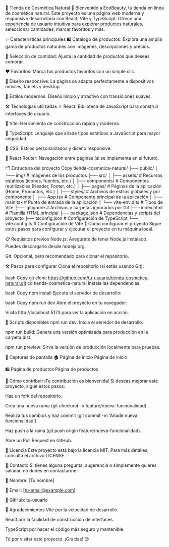 🌿 Tienda de Cosmética Natural 🌿
Bienvenido a EcoBeauty, tu tienda en línea de cosmética natural. Este proyecto es una página web moderna y responsive desarrollada con React, Vite y TypeScript. Ofrece una experiencia de usuario intuitiva para explorar productos naturales, seleccionar cantidades, marcar favoritos y más.

✨ Características principales
🛍️ Catálogo de productos: Explora una amplia gama de productos naturales con imágenes, descripciones y precios.

🔢 Selección de cantidad: Ajusta la cantidad de productos que deseas comprar.

❤️ Favoritos: Marca tus productos favoritos con un simple clic.

📱 Diseño responsive: La página se adapta perfectamente a dispositivos móviles, tablets y desktop.

🎨 Estilos modernos: Diseño limpio y atractivo con transiciones suaves.

🛠️ Tecnologías utilizadas
⚛️ React: Biblioteca de JavaScript para construir interfaces de usuario.

🚀 Vite: Herramienta de construcción rápida y moderna.

📘 TypeScript: Lenguaje que añade tipos estáticos a JavaScript para mayor seguridad.

🎨 CSS: Estilos personalizados y diseño responsive.

🔗 React Router: Navegación entre páginas (si se implementa en el futuro).

🗂️ Estructura del proyecto
Copy
tienda-cosmetica-natural/
├── public/
│   └── img/                  # Imágenes de los productos
├── src/
│   ├── assets/               # Recursos estáticos (iconos, fuentes, etc.)
│   ├── components/           # Componentes reutilizables (Header, Footer, etc.)
│   ├── pages/                # Páginas de la aplicación (Home, Productos, etc.)
│   ├── styles/               # Archivos de estilos globales y por componente
│   ├── App.tsx               # Componente principal de la aplicación
│   ├── main.tsx              # Punto de entrada de la aplicación
│   └── vite-env.d.ts         # Tipos de Vite
├── .gitignore                # Archivos y carpetas ignorados por Git
├── index.html                # Plantilla HTML principal
├── package.json              # Dependencias y scripts del proyecto
├── tsconfig.json             # Configuración de TypeScript
└── vite.config.ts            # Configuración de Vite
🚀 Cómo configurar el proyecto
Sigue estos pasos para configurar y ejecutar el proyecto en tu máquina local.

📋 Requisitos previos
Node.js: Asegúrate de tener Node.js instalado. Puedes descargarlo desde nodejs.org.

Git: Opcional, pero recomendado para clonar el repositorio.

🛠️ Pasos para configurar
Clona el repositorio (si estás usando Git):

bash
Copy
git clone https://github.com/tu-usuario/tienda-cosmetica-natural.git
cd tienda-cosmetica-natural
Instala las dependencias:

bash
Copy
npm install
Ejecuta el servidor de desarrollo:

bash
Copy
npm run dev
Abre el proyecto en tu navegador:

Visita http://localhost:5173 para ver la aplicación en acción.

📜 Scripts disponibles
npm run dev: Inicia el servidor de desarrollo.

npm run build: Genera una versión optimizada para producción en la carpeta dist.

npm run preview: Sirve la versión de producción localmente para pruebas.

🌟 Capturas de pantalla
🏠 Página de inicio
Página de inicio

🛍️ Página de productos
Página de productos

🤝 Cómo contribuir
¡Tu contribución es bienvenida! Si deseas mejorar este proyecto, sigue estos pasos:

Haz un fork del repositorio.

Crea una nueva rama (git checkout -b feature/nueva-funcionalidad).

Realiza tus cambios y haz commit (git commit -m 'Añadir nueva funcionalidad').

Haz push a la rama (git push origin feature/nueva-funcionalidad).

Abre un Pull Request en GitHub.

📄 Licencia
Este proyecto está bajo la licencia MIT. Para más detalles, consulta el archivo LICENSE.

📧 Contacto
Si tienes alguna pregunta, sugerencia o simplemente quieres saludar, no dudes en contactarme:

👤 Nombre: [Tu nombre]

📧 Email: [tu-email@example.com]

🐙 GitHub: tu-usuario

🌈 Agradecimientos
Vite por la velocidad de desarrollo.

React por la facilidad de construcción de interfaces.

TypeScript por hacer el código más seguro y mantenible.

Tú por visitar este proyecto. ¡Gracias! 😊